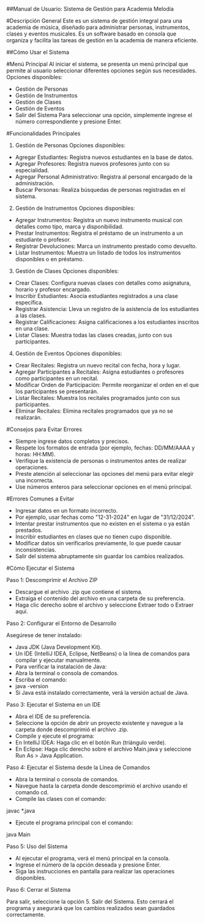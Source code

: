 ##Manual de Usuario: Sistema de Gestión para Academia Melodía

#Descripción General
Este es un sistema de gestión integral para una academia de música, diseñado para administrar personas, instrumentos, clases y eventos musicales. Es un software basado en consola que organiza y facilita las tareas de gestión en la academia de manera eficiente.

##Cómo Usar el Sistema

#Menú Principal
Al iniciar el sistema, se presenta un menú principal que permite al usuario seleccionar diferentes opciones según sus necesidades.
Opciones disponibles:

- Gestión de Personas
- Gestión de Instrumentos
- Gestión de Clases
- Gestión de Eventos
- Salir del Sistema
Para seleccionar una opción, simplemente ingrese el número correspondiente y presione Enter.

#Funcionalidades Principales
1. Gestión de Personas
Opciones disponibles:

- Agregar Estudiantes: Registra nuevos estudiantes en la base de datos.
- Agregar Profesores: Registra nuevos profesores junto con su especialidad.
- Agregar Personal Administrativo: Registra al personal encargado de la administración.
- Buscar Personas: Realiza búsquedas de personas registradas en el sistema.

2. Gestión de Instrumentos
Opciones disponibles:

- Agregar Instrumentos: Registra un nuevo instrumento musical con detalles como tipo, marca y disponibilidad.
- Prestar Instrumentos: Registra el préstamo de un instrumento a un estudiante o profesor.
- Registrar Devoluciones: Marca un instrumento prestado como devuelto.
- Listar Instrumentos: Muestra un listado de todos los instrumentos disponibles o en préstamo.

3. Gestión de Clases
Opciones disponibles:

- Crear Clases: Configura nuevas clases con detalles como asignatura, horario y profesor encargado.
- Inscribir Estudiantes: Asocia estudiantes registrados a una clase específica.
- Registrar Asistencia: Lleva un registro de la asistencia de los estudiantes a las clases.
- Registrar Calificaciones: Asigna calificaciones a los estudiantes inscritos en una clase.
- Listar Clases: Muestra todas las clases creadas, junto con sus participantes.

4. Gestión de Eventos
Opciones disponibles:

- Crear Recitales: Registra un nuevo recital con fecha, hora y lugar.
- Agregar Participantes a Recitales: Asigna estudiantes o profesores como participantes en un recital.
- Modificar Orden de Participación: Permite reorganizar el orden en el que los participantes se presentarán.
- Listar Recitales: Muestra los recitales programados junto con sus participantes.
- Eliminar Recitales: Elimina recitales programados que ya no se realizarán.

#Consejos para Evitar Errores

- Siempre ingrese datos completos y precisos.
- Respete los formatos de entrada (por ejemplo, fechas: DD/MM/AAAA y horas: HH:MM).
- Verifique la existencia de personas o instrumentos antes de realizar operaciones.
- Preste atención al seleccionar las opciones del menú para evitar elegir una incorrecta.
- Use números enteros para seleccionar opciones en el menú principal.

#Errores Comunes a Evitar

- Ingresar datos en un formato incorrecto.
- Por ejemplo, usar fechas como "12-31-2024" en lugar de "31/12/2024".
- Intentar prestar instrumentos que no existen en el sistema o ya están prestados.
- Inscribir estudiantes en clases que no tienen cupo disponible.
- Modificar datos sin verificarlos previamente, lo que puede causar inconsistencias.
- Salir del sistema abruptamente sin guardar los cambios realizados.

#Cómo Ejecutar el Sistema

Paso 1: Descomprimir el Archivo ZIP

- Descargue el archivo .zip que contiene el sistema.
- Extraiga el contenido del archivo en una carpeta de su preferencia.
- Haga clic derecho sobre el archivo y seleccione Extraer todo o Extraer aquí.

Paso 2: Configurar el Entorno de Desarrollo

Asegúrese de tener instalado:
- Java JDK (Java Development Kit).
- Un IDE (IntelliJ IDEA, Eclipse, NetBeans) o la línea de comandos para compilar y ejecutar manualmente.
- Para verificar la instalación de Java:
- Abra la terminal o consola de comandos.
- Escriba el comando:
- java -version
- Si Java está instalado correctamente, verá la versión actual de Java.

Paso 3: Ejecutar el Sistema en un IDE

- Abra el IDE de su preferencia.
- Seleccione la opción de abrir un proyecto existente y navegue a la carpeta donde descomprimió el archivo .zip.
- Compile y ejecute el programa:
- En IntelliJ IDEA: Haga clic en el botón Run (triángulo verde).
- En Eclipse: Haga clic derecho sobre el archivo Main.java y seleccione Run As > Java Application.

Paso 4: Ejecutar el Sistema desde la Línea de Comandos
- Abra la terminal o consola de comandos.
- Navegue hasta la carpeta donde descomprimió el archivo usando el comando cd.
- Compile las clases con el comando:

javac *.java

- Ejecute el programa principal con el comando:

java Main

Paso 5: Uso del Sistema
- Al ejecutar el programa, verá el menú principal en la consola.
- Ingrese el número de la opción deseada y presione Enter.
- Siga las instrucciones en pantalla para realizar las operaciones disponibles.

Paso 6: Cerrar el Sistema

Para salir, seleccione la opción 5. Salir del Sistema. Esto cerrará el programa y asegurará que los cambios realizados sean guardados correctamente.
